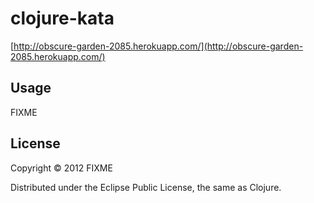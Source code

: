# clojure-kata

[http://obscure-garden-2085.herokuapp.com/](http://obscure-garden-2085.herokuapp.com/)
## Usage

FIXME

## License

Copyright © 2012 FIXME

Distributed under the Eclipse Public License, the same as Clojure.
